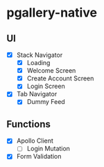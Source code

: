 # pgallery-native

## UI

- [x] Stack Navigator
  - [x] Loading
  - [x] Welcome Screen
  - [x] Create Account Screen
  - [x] Login Screen
- [x] Tab Navigator
  - [x] Dummy Feed

## Functions

- [x] Apollo Client
  - [ ] Login Mutation
- [x] Form Validation
